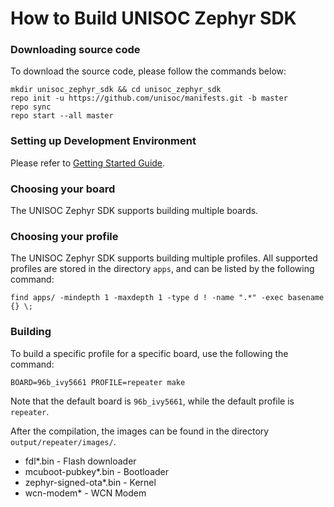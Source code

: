 # How to Build UNISOC Zephyr SDK

### **Downloading source code**
To download the source code, please follow the commands below:

```shell
mkdir unisoc_zephyr_sdk && cd unisoc_zephyr_sdk
repo init -u https://github.com/unisoc/manifests.git -b master
repo sync
repo start --all master
```

### **Setting up Development Environment**
Please refer to [Getting Started Guide](https://docs.zephyrproject.org/latest/getting_started/getting_started.html#getting-started-guide).

### **Choosing your board**

The UNISOC Zephyr SDK supports building multiple boards.

### **Choosing your profile**

The UNISOC Zephyr SDK supports building multiple profiles.
All supported profiles are stored in the directory ```apps```,
and can be listed by the following command:

```shell
find apps/ -mindepth 1 -maxdepth 1 -type d ! -name ".*" -exec basename {} \;
```

### **Building**

To build a specific profile for a specific board, use the following the command:

```shell
BOARD=96b_ivy5661 PROFILE=repeater make
```
Note that the default board is ```96b_ivy5661```, while the default profile is ```repeater```.

After the compilation, the images can be found in the directory ```output/repeater/images/```.

- fdl*.bin - Flash downloader
- mcuboot-pubkey*.bin - Bootloader
- zephyr-signed-ota*.bin - Kernel
- wcn-modem* - WCN Modem

